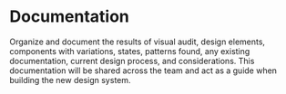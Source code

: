 # Documentation

Organize and document the results of visual audit, design elements, components with variations, states, patterns found, any existing documentation, current design process, and considerations. This documentation will be shared across the team and act as a guide when building the new design system.   
